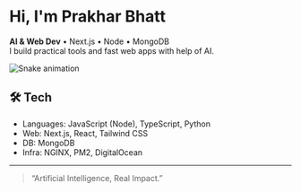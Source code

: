# Hi, I'm Prakhar Bhatt

**AI & Web Dev** • Next.js • Node • MongoDB  
I build practical tools and fast web apps with help of AI.

![Snake animation](https://github.com/YOUR_USERNAME/YOUR_USERNAME/blob/output/snake.svg)

## 🛠️ Tech
- Languages: JavaScript (Node), TypeScript, Python
- Web: Next.js, React, Tailwind CSS
- DB: MongoDB
- Infra: NGINX, PM2, DigitalOcean

---
> “Artificial Intelligence, Real Impact.”
